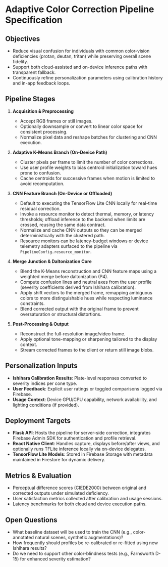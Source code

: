 # Adaptive Color Correction Pipeline Specification

## Objectives

- Reduce visual confusion for individuals with common color-vision deficiencies (protan, deutan, tritan) while preserving overall scene fidelity.
- Support both cloud-assisted and on-device inference paths with transparent fallback.
- Continuously refine personalization parameters using calibration history and in-app feedback loops.

## Pipeline Stages

1. **Acquisition & Preprocessing**
   - Accept RGB frames or still images.
   - Optionally downsample or convert to linear color space for consistent processing.
   - Normalize pixel data and reshape batches for clustering and CNN execution.

2. **Adaptive K-Means Branch (On-Device Path)**
   - Cluster pixels per frame to limit the number of color corrections.
   - Use user profile weights to bias centroid initialization toward hues prone to confusion.
   - Cache centroids for successive frames when motion is limited to avoid recomputation.

3. **CNN Feature Branch (On-Device or Offloaded)**
   - Default to executing the TensorFlow Lite CNN locally for real-time residual correction.
   - Invoke a resource monitor to detect thermal, memory, or latency thresholds; offload inference to the backend when limits are crossed, reusing the same data contract.
   - Normalize and cache CNN outputs so they can be merged deterministically with the clustered path.
   - Resource monitors can be latency-budget windows or device telemetry adapters surfaced to the pipeline via `PipelineConfig.resource_monitor`.

4. **Merge Junction & Daltonization Core**
   - Blend the K-Means reconstruction and CNN feature maps using a weighted merge before daltonization (P4).
   - Compute confusion lines and neutral axes from the user profile (severity coefficients derived from Ishihara calibration).
   - Apply shift vectors to the merged frame, remapping ambiguous colors to more distinguishable hues while respecting luminance constraints.
   - Blend corrected output with the original frame to prevent oversaturation or structural distortions.

5. **Post-Processing & Output**
   - Reconstruct the full-resolution image/video frame.
   - Apply optional tone-mapping or sharpening tailored to the display context.
   - Stream corrected frames to the client or return still image blobs.

## Personalization Inputs

- **Ishihara Calibration Results**: Plate-level responses converted to severity indices per cone type.
- **User Feedback**: Explicit user ratings or toggled comparisons logged via Firebase.
- **Usage Context**: Device GPU/CPU capability, network availability, and lighting conditions (if provided).

## Deployment Targets

- **Flask API**: Hosts the pipeline for server-side correction, integrates Firebase Admin SDK for authentication and profile retrieval.
- **React Native Client**: Handles capture, displays before/after views, and optionally runs TFLite inference locally via on-device delegates.
- **TensorFlow Lite Models**: Stored in Firebase Storage with metadata maintained in Firestore for dynamic delivery.

## Metrics & Evaluation

- Perceptual difference scores (CIEDE2000) between original and corrected outputs under simulated deficiency.
- User satisfaction metrics collected after calibration and usage sessions.
- Latency benchmarks for both cloud and device execution paths.

## Open Questions

- What baseline dataset will be used to train the CNN (e.g., color-annotated natural scenes, synthetic augmentations)?
- How frequently should profiles be re-calibrated or re-fitted using new Ishihara results?
- Do we need to support other color-blindness tests (e.g., Farnsworth D-15) for enhanced severity estimation?
